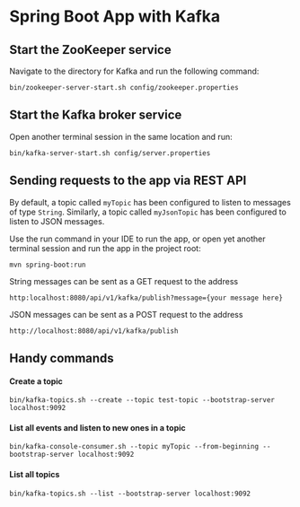 # Spring Boot App with Kafka

## Start the ZooKeeper service

Navigate to the directory for Kafka and run the following command:

``bin/zookeeper-server-start.sh config/zookeeper.properties``

## Start the Kafka broker service
Open another terminal session in the same location and run:

``bin/kafka-server-start.sh config/server.properties``

## Sending requests to the app via REST API

By default, a topic called ``myTopic`` has been configured to listen to messages of type ``String``.
Similarly, a topic called ``myJsonTopic`` has been configured to listen to JSON messages.

Use the run command in your IDE to run the app,
or open yet another terminal session and run the app in the project root:

``mvn spring-boot:run``

String messages can be sent as a GET request to the address

``http:localhost:8080/api/v1/kafka/publish?message={your message here}``

JSON messages can be sent as a POST request to the address

``http://localhost:8080/api/v1/kafka/publish``

## Handy commands

#### Create a topic

``bin/kafka-topics.sh --create --topic test-topic --bootstrap-server localhost:9092``

#### List all events and listen to new ones in a topic

``bin/kafka-console-consumer.sh --topic myTopic --from-beginning --bootstrap-server localhost:9092``

#### List all topics

``bin/kafka-topics.sh --list --bootstrap-server localhost:9092``